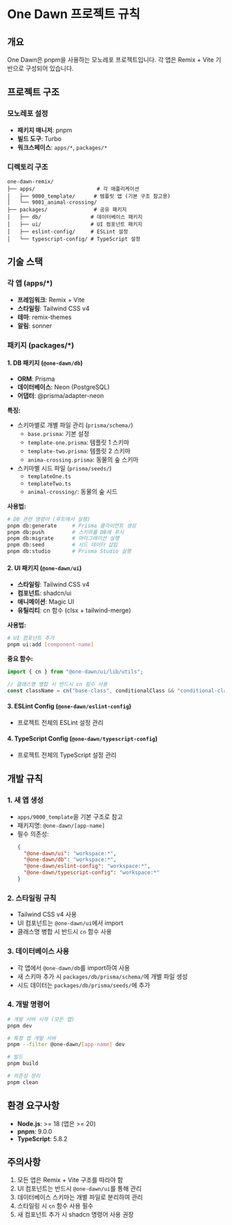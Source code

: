 # One Dawn 프로젝트 규칙

## 개요
One Dawn은 pnpm을 사용하는 모노레포 프로젝트입니다. 각 앱은 Remix + Vite 기반으로 구성되어 있습니다.

## 프로젝트 구조

### 모노레포 설정
- **패키지 매니저**: pnpm
- **빌드 도구**: Turbo
- **워크스페이스**: `apps/*`, `packages/*`

### 디렉토리 구조
```
one-dawn-remix/
├── apps/                    # 각 애플리케이션
│   ├── 9000_template/      # 템플릿 앱 (기본 구조 참고용)
│   └── 9001_animal-crossing/
├── packages/               # 공유 패키지
│   ├── db/                # 데이터베이스 패키지
│   ├── ui/                # UI 컴포넌트 패키지
│   ├── eslint-config/     # ESLint 설정
│   └── typescript-config/ # TypeScript 설정
```

## 기술 스택

### 각 앱 (apps/*)
- **프레임워크**: Remix + Vite
- **스타일링**: Tailwind CSS v4
- **테마**: remix-themes
- **알림**: sonner

### 패키지 (packages/*)

#### 1. DB 패키지 (`@one-dawn/db`)
- **ORM**: Prisma
- **데이터베이스**: Neon (PostgreSQL)
- **어댑터**: @prisma/adapter-neon

**특징:**
- 스키마별로 개별 파일 관리 (`prisma/schema/`)
  - `base.prisma`: 기본 설정
  - `template-one.prisma`: 템플릿 1 스키마
  - `template-two.prisma`: 템플릿 2 스키마
  - `anima-crossing.prisma`: 동물의 숲 스키마
- 스키마별 시드 파일 (`prisma/seeds/`)
  - `templateOne.ts`
  - `templateTwo.ts`
  - `animal-crossing/`: 동물의 숲 시드

**사용법:**
```bash
# DB 관련 명령어 (루트에서 실행)
pnpm db:generate     # Prisma 클라이언트 생성
pnpm db:push         # 스키마를 DB에 푸시
pnpm db:migrate      # 마이그레이션 실행
pnpm db:seed         # 시드 데이터 삽입
pnpm db:studio       # Prisma Studio 실행
```

#### 2. UI 패키지 (`@one-dawn/ui`)
- **스타일링**: Tailwind CSS v4
- **컴포넌트**: shadcn/ui
- **애니메이션**: Magic UI
- **유틸리티**: cn 함수 (clsx + tailwind-merge)

**사용법:**
```bash
# UI 컴포넌트 추가
pnpm ui:add [component-name]
```

**중요 함수:**
```typescript
import { cn } from "@one-dawn/ui/lib/utils";

// 클래스명 병합 시 반드시 cn 함수 사용
const className = cn("base-class", conditionalClass && "conditional-class");
```

#### 3. ESLint Config (`@one-dawn/eslint-config`)
- 프로젝트 전체의 ESLint 설정 관리

#### 4. TypeScript Config (`@one-dawn/typescript-config`)
- 프로젝트 전체의 TypeScript 설정 관리

## 개발 규칙

### 1. 새 앱 생성
- `apps/9000_template`을 기본 구조로 참고
- 패키지명: `@one-dawn/[app-name]`
- 필수 의존성:
  ```json
  {
    "@one-dawn/ui": "workspace:*",
    "@one-dawn/db": "workspace:*",
    "@one-dawn/eslint-config": "workspace:*",
    "@one-dawn/typescript-config": "workspace:*"
  }
  ```

### 2. 스타일링 규칙
- Tailwind CSS v4 사용
- UI 컴포넌트는 `@one-dawn/ui`에서 import
- 클래스명 병합 시 반드시 `cn` 함수 사용

### 3. 데이터베이스 사용
- 각 앱에서 `@one-dawn/db`를 import하여 사용
- 새 스키마 추가 시 `packages/db/prisma/schema/`에 개별 파일 생성
- 시드 데이터는 `packages/db/prisma/seeds/`에 추가

### 4. 개발 명령어
```bash
# 개발 서버 시작 (모든 앱)
pnpm dev

# 특정 앱 개발 서버
pnpm --filter @one-dawn/[app-name] dev

# 빌드
pnpm build

# 의존성 정리
pnpm clean
```

## 환경 요구사항
- **Node.js**: >= 18 (앱은 >= 20)
- **pnpm**: 9.0.0
- **TypeScript**: 5.8.2

## 주의사항
1. 모든 앱은 Remix + Vite 구조를 따라야 함
2. UI 컴포넌트는 반드시 `@one-dawn/ui`를 통해 관리
3. 데이터베이스 스키마는 개별 파일로 분리하여 관리
4. 스타일링 시 `cn` 함수 사용 필수
5. 새 컴포넌트 추가 시 shadcn 명령어 사용 권장 